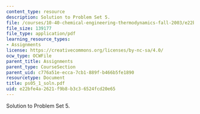 ```yaml
---
content_type: resource
description: Solution to Problem Set 5.
file: /courses/10-40-chemical-engineering-thermodynamics-fall-2003/e22bfe4a2621f9b8b3c36524fcd20e65_ps05_1_soln.pdf
file_size: 139177
file_type: application/pdf
learning_resource_types:
- Assignments
license: https://creativecommons.org/licenses/by-nc-sa/4.0/
ocw_type: OCWFile
parent_title: Assignments
parent_type: CourseSection
parent_uid: c776a51e-ecca-7cb1-889f-b466b5fe1890
resourcetype: Document
title: ps05_1_soln.pdf
uid: e22bfe4a-2621-f9b8-b3c3-6524fcd20e65
---
```

Solution to Problem Set 5.